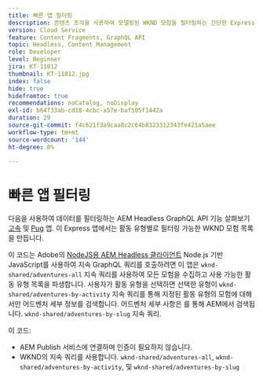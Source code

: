 ```yaml
---
title: 빠른 앱 필터링
description: 콘텐츠 조각을 사용하여 모델링된 WKND 모험을 필터링하는 간단한 Express 앱입니다.
version: Cloud Service
feature: Content Fragments, GraphQL API
topic: Headless, Content Management
role: Developer
level: Beginner
jira: KT-11812
thumbnail: KT-11812.jpg
index: false
hide: true
hidefromtoc: true
recommendations: noCatalog, noDisplay
exl-id: b64f33ab-cd18-4cbc-a57e-baf505f1442a
duration: 29
source-git-commit: f4c621f3a9caa8c2c64b8323312343fe421a5aee
workflow-type: tm+mt
source-wordcount: '144'
ht-degree: 0%

---
```


# 빠른 앱 필터링

다음을 사용하여 데이터를 필터링하는 AEM Headless GraphQL API 기능 살펴보기 [고속](https://expressjs.com/) 및 [Pug](https://pugjs.org/) 앱. 이 Express 앱에서는 활동 유형별로 필터링 가능한 WKND 모험 목록을 만듭니다.

이 코드는 Adobe의 [NodeJS용 AEM Headless 클라이언트](https://github.com/adobe/aem-headless-client-nodejs#aem-headless-client-for-nodejs) Node.js 기반 JavaScript를 사용하여 지속 GraphQL 쿼리를 호출하려면 이 앱은 `wknd-shared/adventures-all` 지속 쿼리를 사용하여 모든 모험을 수집하고 사용 가능한 활동 유형 목록을 파생합니다. 사용자가 활동 유형을 선택하면 선택한 유형이 `wknd-shared/adventures-by-activity` 지속 쿼리를 통해 지정된 활동 유형의 모험에 대해서만 어드벤처 세부 정보를 검색합니다. 어드벤처 세부 사항은 를 통해 AEM에서 검색됩니다. `wknd-shared/adventures-by-slug` 지속 쿼리.

이 코드:

+ AEM Publish 서비스에 연결하며 인증이 필요하지 않습니다.
+ WKND의 지속 쿼리를 사용합니다. `wknd-shared/adventures-all`, `wknd-shared/adventures-by-activity`, 및 `wknd-shared/adventures-by-slug`
